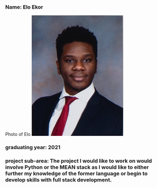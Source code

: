 ### Name: Elo Ekor
Photo of Elo ![Elo](images/1169.jpg)
### graduating year: 2021
### project sub-area: The project I would like to work on would involve Python or the MEAN stack as I would like to either further my knowledge of the former language or begin to develop skills with full stack development.